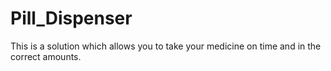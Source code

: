 # Pill_Dispenser
This is a solution which allows you to take your medicine on time and in the correct amounts.
